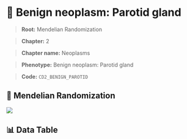 # 🧪 Benign neoplasm: Parotid gland

> **Root:** Mendelian Randomization

> **Chapter:** 2  

> **Chapter name:** Neoplasms

> **Phenotype:** Benign neoplasm: Parotid gland  

> **Code:** `CD2_BENIGN_PAROTID`

## 🧬 Mendelian Randomization  

<img src="/MR/Figures/Forward/CD2_BENIGN_PAROTID.png"/>

## 📊 Data Table

<CsvTableMRF src="/public/MR/Data/Forward/CD2_BENIGN_PAROTID.csv"/>

